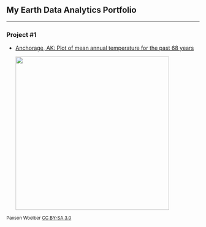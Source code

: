 ## My Earth Data Analytics Portfolio
---------------------------------------------
### Project #1
* [Anchorage, AK:  Plot of mean annual temperature for the past 68 years](https://misterskye.github.io/notebooks/ncei_temp_anchorage.html)
  
     <img src="https://upload.wikimedia.org/wikipedia/commons/8/81/Anchorage%2C_Alaska.JPG" width=400>
<sup>Paxson Woelber [CC BY-SA 3.0](
https://en.m.wikipedia.org/wiki/File:Anchorage,_Alaska.JPG)</sup>








